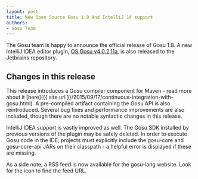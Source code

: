 ```yaml
---
layout: post
title: New Open Source Gosu 1.8 And IntelliJ 14 support
authors:
- Gosu Team
---
```


The Gosu team is happy to announce the official release of Gosu 1.8. A new IntelliJ IDEA editor plugin, [OS Gosu v4.0.2.11a](https://plugins.jetbrains.com/plugin/download?pr=&updateId=21368), is also released to the Jetbrains repository.

Changes in this release
-----------------------

This release introduces a Gosu compiler component for Maven - read more about it [here]({{ site.url }}/2015/09/17/continuous-integration-with-gosu.html). A pre-compiled artifact containing the Gosu API is also reintroduced.  Several bug fixes and performance improvements are also included, though there are no notable syntactic changes in this release.

IntelliJ IDEA support is vastly improved as well. The Gosu SDK installed by previous versions of the plugin may be safely deleted. In order to execute Gosu code in the IDE, projects must explicitly include the gosu-core and gosu-core-api JARs on their classpath - a helpful error is displayed if these are missing.

As a side note, a RSS feed is now available for the gosu-lang website. Look for the <i class="fa fa-rss"></i> icon to find the feed URL.
